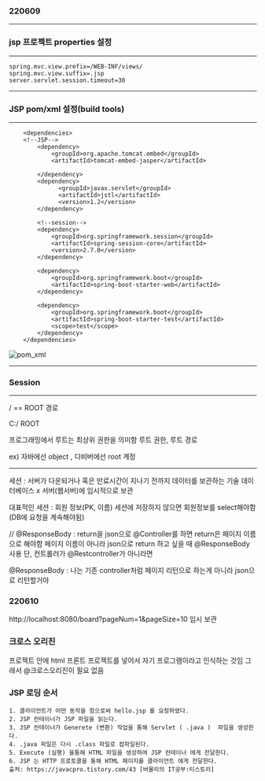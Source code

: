 ### 220609

---
### jsp 프로젝트 properties 설정
---
```
spring.mvc.view.prefix=/WEB-INF/views/
spring.mvc.view.suffix=.jsp
server.servlet.session.timeout=30
```


---
### JSP pom/xml 설정(build tools)
---
```
	<dependencies>
	<!--JSP-->
		<dependency>
		    <groupId>org.apache.tomcat.embed</groupId>
		    <artifactId>tomcat-embed-jasper</artifactId>
		    
		</dependency>
		<dependency> 
			  <groupId>javax.servlet</groupId> 
			  <artifactId>jstl</artifactId> 
			  <version>1.2</version> 
		</dependency>
		
		<!--session-->
		<dependency>
		    <groupId>org.springframework.session</groupId>
		    <artifactId>spring-session-core</artifactId>
		    <version>2.7.0</version>
		</dependency>
		
		<dependency>
			<groupId>org.springframework.boot</groupId>
			<artifactId>spring-boot-starter-web</artifactId>
		</dependency>

		<dependency>
			<groupId>org.springframework.boot</groupId>
			<artifactId>spring-boot-starter-test</artifactId>
			<scope>test</scope>
		</dependency>
	</dependencies>
```
![pom_xml](https://user-images.githubusercontent.com/96815399/172775271-bde5acb2-4045-42b3-ac04-a86cdf4fce30.PNG)




---
### Session
---


/ == ROOT 경로 

C:/ ROOT 
 
프로그래밍에서 루트는 최상위 권한을 의미함
루트 권한, 루트 경로 


ex) 자바에선 object , 디비버에선 root 계정 


--- 
세션 :  서버가 다운되거나 혹은 만료시간이 지나기 전까지 데이터를 보관하는 기술
데이터베이스 x
서버(웹서버)에 임시적으로 보관

대표적인 세션 : 회원 정보(PK, 이름)
세션에 저장하지 않으면 회원정보를 select해야함(DB에 요청을 계속해야됨)



// @ResponseBody : return을 json으로 @Controller를 하면  return은 페이지 이름으로 해야함 
페이지 이름이 아니라 json으로 return 하고 싶을 때 @ResponseBody  사용
단,  컨트롤러가 @Restcontroller가 아니라면 

@ResponseBody  : 나는 기존 controller처럼 페이지 리턴으로 하는게  아니라 json으로 리턴할거야



### 220610

http://localhost:8080/board?pageNum=1&pageSize=10 임시 보관



### 크로스 오리진

프로젝트 안에 html 프론트 프로젝트를 넣어서 
자기 프로그램이라고 인식하는 것임 
그래서 @크로스오리진이 필요 없음


### JSP 로딩 순서
```
1. 클라이언트가 어떤 동작을 함으로써 hello.jsp 를 요청하였다.
2. JSP 컨테이너가 JSP 파일을 읽는다.
3. JSP 컨테이너가 Generete (변환) 작업을 통해 Servlet ( .java )  파일을 생성한다.
4. .java 파일은 다시 .class 파일로 컴파일된다.
5. Execute (실행) 을통해 HTML 파일을 생성하여 JSP 컨테이너 에게 전달한다.
6. JSP 는 HTTP 프로토콜을 통해 HTML 페이지를 클라이언트 에게 전달한다.
출처: https://javacpro.tistory.com/43 [버물리의 IT공부:티스토리]
```